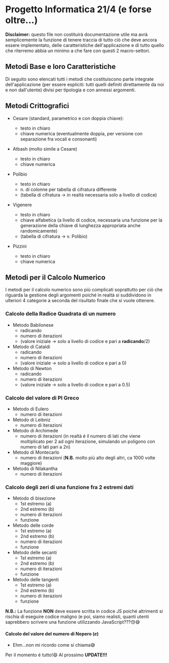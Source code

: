 # Progetto Informatica 21/4 (e forse oltre...)

**Disclaimer:** questo file non costituirà documentazione utile ma avrà
semplicemente la funzione di tenere traccia di tutto ciò che deve ancora essere
implementato, delle caratteristiche dell'applicazione e di tutto quello che
riterremo abbia un minimo a che fare con questi 2 macro-settori.

## Metodi Base e loro Caratteristiche
Di seguito sono elencati tutti i metodi che costituiscono parte integrate
dell'applicazione (per essere espliciti: tutti quelli definiti direttamente da
noi e non dall'utente) divisi per tipologia e con annessi argomenti.

## Metodi Crittografici
* Cesare (standard, parametrico e con doppia chiave):
    - testo in chiaro
    - chiave numerica (eventualmente doppia, per versione con separazione fra vocali e consonanti)

* Atbash (molto simile a Cesare)
    - testo in chiaro
    - chiave numerica

* Polibio
    - testo in chiaro
    - n. di colonne per tabella di cifratura differente
    - (tabella di cifratura -> in realtà necessaria solo a livello di codice)

* Vigenere
    - testo in chiaro
    - chiave alfabetica (a livello di codice, necessaria una funzione per la
      generazione della chiave di lunghezza appropriata anche randomicamente)
    - (tabella di cifratura -> v. Polibio)

* Pizzini
    - testo in chiaro
    - chiave numerica

## Metodi per il Calcolo Numerico
I metodi per il calcolo numerico sono più complicati soprattutto per ciò che
riguarda la gestione degli argomenti poiché in realtà si suddividono in ulteriori
4 categorie a seconda del risultato finale che si vuole ottenere.

### Calcolo della Radice Quadrata di un numero
* Metodo Babilonese
    - radicando
    - numero di iterazioni
    - (valore iniziale -> solo a livello di codice e pari a **radicando**/2)
* Metodo di Cataldi
    - radicando
    - numero di iterazioni
    - (valore iniziale -> solo a livello di codice e pari a 0)
* Metodo di Newton
    - radicando
    - numero di iterazioni
    - (valore iniziale -> solo a livello di codice e pari a 0.5)

### Calcolo del valore di PI Greco
* Metodo di Eulero
    - numero di iterazioni
* Metodo di Leibniz
    - numero di iterazioni
* Metodo di Archimede
    - numero di iterazioni (in realtà é il numero di lati che viene moltiplicato
      per 2 ad ogni iterazione, simulando un poligono con numero di lati pari a 2n)
* Metodo di Montecarlo
    - numero di iterazioni (**N.B.** molto più alto degli altri, ca 1000 volte maggiore)
* Metodo di Nilakantha
    - numero di iterazioni

### Calcolo degli zeri di una funzione fra 2 estremi dati

* Metodo di bisezione
    - 1st estremo (a)
    - 2nd estremo (b)
    - numero di iterazioni
    - funzione
* Metodo delle corde
    - 1st estremo (a)
    - 2nd estremo (b)
    - numero di iterazioni
    - funzione
* Metodo delle secanti
    - 1st estremo (a)
    - 2nd estremo (b)
    - numero di iterazioni
    - funzione
* Metodo delle tangenti
    - 1st estremo (a)
    - 2nd estremo (b)
    - numero di iterazioni
    - funzione

**N.B.:** La funzione **NON** deve essere scritta in codice JS poiché altrimenti
si rischia di eseguire codice maligno (e poi, siamo realisti, quanti utenti
saprebbero scrivere una funzione utilizzando JavaScript???😓😅

#### Calcolo del valore del numero di Nepero (*e*)
* Ehm...non mi ricordo come si chiama😅

Per il momento é tutto!😄
Al prossimo **UPDATE!!!**
